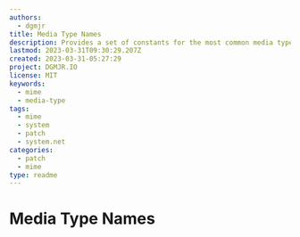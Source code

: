 ```yaml
---
authors:
  - dgmjr
title: Media Type Names
description: Provides a set of constants for the most common media types.  Fills in the gaps left by the System.Net.Mime.MediaTypeNames class.
lastmod: 2023-03-31T09:30:29.207Z
created: 2023-03-31-05:27:29
project: DGMJR.IO
license: MIT
keywords:
  - mime
  - media-type
tags:
  - mime
  - system
  - patch
  - system.net
categories:
  - patch
  - mime
type: readme
---
```


# Media Type Names
